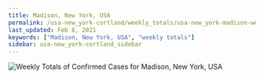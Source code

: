```yaml
---
title: Madison, New York, USA
permalink: /usa-new_york-cortland/weekly_totals/usa-new_york-madison-weekly_totals.html
last_updated: Feb 8, 2021
keywords: ["Madison, New York, USA", "weekly totals"]
sidebar: usa-new_york-cortland_sidebar
---
```


![Weekly Totals of Confirmed Cases for Madison, New York, USA](/covid_tracker/images/graphs/usa-new_york-madison-weekly_totals_graph.png)
